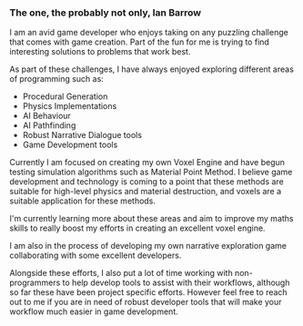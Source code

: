 ### The one, the probably not only, Ian Barrow

I am an avid game developer who enjoys taking on any puzzling challenge that comes with game creation.
Part of the fun for me is trying to find interesting solutions to problems that work best.

As part of these challenges, I have always enjoyed exploring different areas of programming such as:
 - Procedural Generation
 - Physics Implementations
 - AI Behaviour
 - AI Pathfinding
 - Robust Narrative Dialogue tools
 - Game Development tools

Currently I am focused on creating my own Voxel Engine and have begun testing simulation algorithms such as Material Point Method.
I believe game development and technology is coming to a point that these methods are suitable for high-level physics and material destruction, and voxels are a suitable application for these methods.

I'm currently learning more about these areas and aim to improve my maths skills to really boost my efforts in creating an excellent voxel engine.

I am also in the process of developing my own narrative exploration game collaborating with some excellent developers.

Alongside these efforts, I also put a lot of time working with non-programmers to help develop tools to assist with their workflows, although so far these have been project specific efforts. However feel free to reach out to me if you are in need of robust developer tools that will make your workflow much easier in game development.

